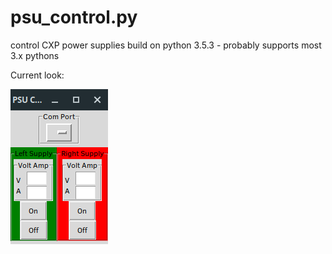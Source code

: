 # psu_control.py
control CXP power supplies
build on python 3.5.3 - probably supports most 3.x pythons

Current look:

![Screenshot](psu_control.png)
